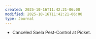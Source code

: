 ```yaml
---
created: 2025-10-16T11:42:21-06:00
modified: 2025-10-16T11:42:21-06:00
type: Journal
---
```


- Canceled Saela Pest-Control at Picket.

<!-- EOF -->
